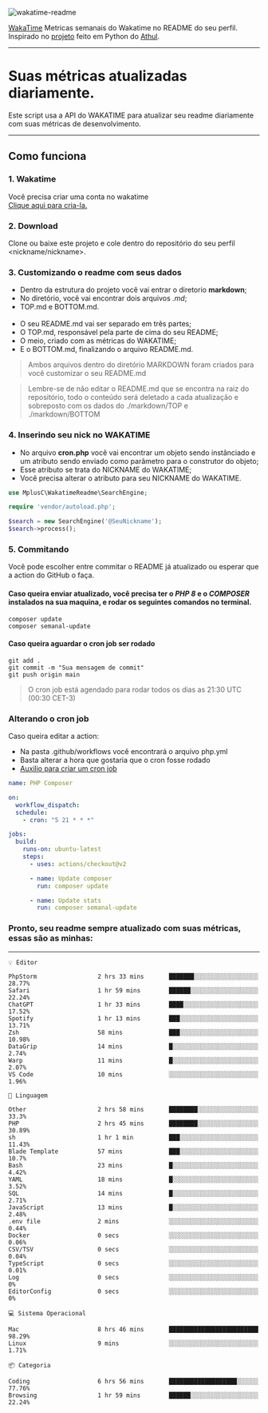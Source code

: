 ![wakatime-readme](https://socialify.git.ci/bymatheus/wakatime-readme/image?description=1&descriptionEditable=M%C3%A9tricas%20semanais%20do%20Wakatime%20no%20seu%20README%20de%20perfil.&font=KoHo&forks=1&language=1&owner=1&pattern=Signal&stargazers=1&theme=Dark)

[WakaTime](https://wakatime.com) Metricas semanais do Wakatime no README do seu perfil. <br>
Inspirado no [projeto](https://github.com/athul/waka-readme) feito em Python do [Athul](https://github.com/athul).
___

# Suas métricas atualizadas diariamente.
Este script usa a API do WAKATIME para atualizar seu readme diariamente com suas métricas de desenvolvimento.

___

## Como funciona

### 1. Wakatime
Você precisa criar uma conta no wakatime <br>
[Clique aqui para cria-la.](https://wakatime.com) 

### 2. Download
Clone ou baixe este projeto e cole dentro do repositório do seu perfil <nickname/nickname>.

### 3. Customizando o readme com seus dados
- Dentro da estrutura do projeto você vai entrar o diretorio **markdown**;  
- No diretório, você vai encontrar dois arquivos *.md*;
- TOP.md e BOTTOM.md.
<br><br>
- O seu README.md vai ser separado em três partes; 
- O TOP.md, responsável pela parte de cima do seu README;
- O meio, criado com as métricas do WAKATIME;
- E o BOTTOM.md, finalizando o arquivo README.md.<br>

> Ambos arquivos dentro do diretório MARKDOWN foram criados para você customizar o seu README.md

> Lembre-se de não editar o README.md que se encontra na raiz do repositório, todo o conteúdo será deletado a cada atualização e sobreposto com os dados do ./markdown/TOP e ./markdown/BOTTOM

### 4. Inserindo seu nick no WAKATIME
- No arquivo **cron.php** você vai encontrar um objeto sendo instânciado e um atributo sendo enviado como parâmetro para o construtor do objeto;
- Esse atributo se trata do NICKNAME do WAKATIME;
- Você precisa alterar o atributo para seu NICKNAME do WAKATIME.

```php
use MplusC\WakatimeReadme\SearchEngine;

require 'vendor/autoload.php';

$search = new SearchEngine('@SeuNickname');
$search->process();
```

### 5. Commitando
Você pode escolher entre commitar o README já atualizado ou esperar que a action do GitHub o faça. <br>

#### Caso queira enviar atualizado, você precisa ter o *PHP 8* e o *COMPOSER* instalados na sua maquina, e rodar os seguintes comandos no terminal.
```composer
composer update
composer semanal-update 
```

#### Caso queira aguardar o cron job ser rodado 
```git 
git add .
git commit -m "Sua mensagem de commit"
git push origin main
```

>O cron job está agendado para rodar todos os dias as 21:30 UTC (00:30 CET-3) 

### Alterando o cron job
Caso queira editar a action:

- Na pasta .github/workflows você encontrará o arquivo php.yml
- Basta alterar a hora que gostaria que o cron fosse rodado
- [Auxilio para criar um cron job](https://crontab.guru)

```yml
name: PHP Composer

on:
  workflow_dispatch:
  schedule:
    - cron: "5 21 * * *"

jobs:
  build:
    runs-on: ubuntu-latest
    steps:
      - uses: actions/checkout@v2

      - name: Update composer
        run: composer update

      - name: Update stats
        run: composer semanal-update
```

### Pronto, seu readme sempre atualizado com suas métricas, essas são as minhas:

___
```text
💡 Editor

PhpStorm                 2 hrs 33 mins       ███████░░░░░░░░░░░░░░░░░░     28.77%
Safari                   1 hr 59 mins        ██████░░░░░░░░░░░░░░░░░░░     22.24%
ChatGPT                  1 hr 33 mins        ████░░░░░░░░░░░░░░░░░░░░░     17.52%
Spotify                  1 hr 13 mins        ███░░░░░░░░░░░░░░░░░░░░░░     13.71%
Zsh                      58 mins             ███░░░░░░░░░░░░░░░░░░░░░░     10.98%
DataGrip                 14 mins             █░░░░░░░░░░░░░░░░░░░░░░░░      2.74%
Warp                     11 mins             █░░░░░░░░░░░░░░░░░░░░░░░░      2.07%
VS Code                  10 mins             ░░░░░░░░░░░░░░░░░░░░░░░░░      1.96%
```
```text
💬 Linguagem

Other                    2 hrs 58 mins       ████████░░░░░░░░░░░░░░░░░      33.3%
PHP                      2 hrs 45 mins       ████████░░░░░░░░░░░░░░░░░     30.89%
sh                       1 hr 1 min          ███░░░░░░░░░░░░░░░░░░░░░░     11.43%
Blade Template           57 mins             ███░░░░░░░░░░░░░░░░░░░░░░      10.7%
Bash                     23 mins             █░░░░░░░░░░░░░░░░░░░░░░░░      4.42%
YAML                     18 mins             █░░░░░░░░░░░░░░░░░░░░░░░░      3.52%
SQL                      14 mins             █░░░░░░░░░░░░░░░░░░░░░░░░      2.71%
JavaScript               13 mins             █░░░░░░░░░░░░░░░░░░░░░░░░      2.48%
.env file                2 mins              ░░░░░░░░░░░░░░░░░░░░░░░░░      0.44%
Docker                   0 secs              ░░░░░░░░░░░░░░░░░░░░░░░░░      0.06%
CSV/TSV                  0 secs              ░░░░░░░░░░░░░░░░░░░░░░░░░      0.04%
TypeScript               0 secs              ░░░░░░░░░░░░░░░░░░░░░░░░░      0.01%
Log                      0 secs              ░░░░░░░░░░░░░░░░░░░░░░░░░         0%
EditorConfig             0 secs              ░░░░░░░░░░░░░░░░░░░░░░░░░         0%
```
```text
💻 Sistema Operacional

Mac                      8 hrs 46 mins       █████████████████████████     98.29%
Linux                    9 mins              ░░░░░░░░░░░░░░░░░░░░░░░░░      1.71%
```
```text
📦 Categoria

Coding                   6 hrs 56 mins       ███████████████████░░░░░░     77.76%
Browsing                 1 hr 59 mins        ██████░░░░░░░░░░░░░░░░░░░     22.24%
```
